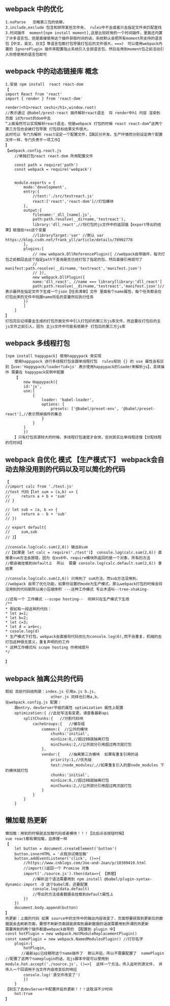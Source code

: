 ## webpack 中的优化
    1.noParse   忽略第三包的依赖，
    3.include,exclude 包含和排除某些文件夹， rules中不去或者只去指定文件夹匹配查找
    3.时间插件  moment[npm install moment],这是比较好用的一个时间插件，里面还内置了许多语言包，但是直接使用这个插件获取时间的话，系统默认会把所有moment所支持的语言包【中文，英文，日文】等语言包都打包导致打包后的文件很大，===》 可以使用webpack内置的 IgnorePlugin 插件来配置阻止系统引入全部语言包，然后在用到moment包之前活动引入你想使用的语言包即可

## webpack 中的动态链接库 概念  
    1.安装 npm install  react react-dom 
    【
    import React from 'react'
    import { render } from 'react-dom' 

    render(<h1>react ceshi</h1>,window.root)
    //表示通过 @babel/prest-react 插件解析react语法  将 render中h1 内容 渲染到 页面 id为root的dom中去
    “上面虽然可以实现解析react语法，但是webpack 打包的时候 react react-dom”这两个第三方包也会被打包导致 打包目标结果文件很大，
    此时可以 专门为解析 react设定一个配置文件，【跟区分开发。生产环境而分别设定两个配置文件一样，专门负责干一项工作】
    】
    【webpack.config.react.js
        //单独打包react react-dom 所用配置文件

        const path = require('path') 
        const webpack = require('webpack')


        module.exports = {
            mode:'development',
            entry:{
                //test:'./src/testreact.js'
                react:['react','react-dom']//打包模块
            },
            output:{
                filename:'_dll_[name].js',
                path:path.resolve(__dirname,'testreact'),
                library:'dll_react',//将打包的js文件中的返回值【export导出的结果】赋值给res这个变量
                //libraryTarget:'var' //默认 var https://blog.csdn.net/frank_yll/article/details/78992778
            },
            plugins:[
                // new webpack.DllReferencePlugin({ //webpack自带插件，每次打包之前都回去这个指定path下查询是否已经打包了指定的包，然后直接引用就可了
                //     manifest:path.resolve(__dirname,'testreact','manifest.json')
                // }),
                new webpack.DllPlugin({
                name:'dll_react', //name === library[library:'dll_react']
                path:path.resolve(__dirname,'testreact','manifest.json')//表示最终在指定文件下生成一个json【任务清单】文件 里面有个name属性，每个任务都会在打包出来的文件中找跟name同名的变量然后执行任务
            })
            ]
        }
    】
    打包完后记得要去生成的打包页面文件中引入打包好的第三方js库文件，而且要在打包后的主js文件之前引入，因为 主js文件中可能有依赖于 打包后的第三方js库 


## webpack 多线程打包  
    [npm install happypack] 使用happypack 来实现
        使用happypack 进行多线程打包会跟单线程打包  rules规则 {} 的 use 属性会有区别【use:'Happypack/loader?id=js' 表示使用happypack的loader来解析js】，具体操作 需要在 happypack实例中配置
        【
            new Happypack({
            id:'js',
            use:[
                {
                    loader: 'babel-loader',
                    options: {
                        presets: ['@babel/preset-env', '@babel/preset-react'],//表示预掉插件的集合
                    }
                }
            ]
            })
        】只有打包资源较大的时候，多线程打包速度才会快，否则其实比单线程还慢【分配线程的花时间】

## webpack 自优化 模式 【生产模式下】 webpack会自动去除没用到的代码以及可以简化的代码
    【
    //import calc from './test.js'
    //test 代码【let sum = (a,b) => {
    //     return a + b + 'sum'
    // }

    // let sub = (a, b => {
    //     return a - b + 'sub'
    // })

    // export default{
    //     sum,sub
    // }】

    //console.log(calc.sum(2,6)) 输出8sum
    //【如果是 let calc = require('./test')】 console.log(calc.sum(2,6)) 直接拿sum方法会报错，因为 在es6中，require模块所返回的是一个对象，所有的方法
    //都会被挂载到default上  所以  需要 console.log(calc.default.sum(2,6)) 拿结果

    //console.log(calc.sum(2,6)) 只用到了 sum方法，而sub方法没用到，
    //webpack 自带了优化功能，如果你设置的mode为生产模式，那么webpack打包的时候会将没用到的代码剔除以减小压缩体积 ---这种工作模式 专业术语叫--tree-shaking-

    //还有一个 工作模式 --scope hosting--  同样只在生产模式下生效 
    /**
    * 假如有一段这样的代码：
    * let a=1;
    * let b=2;
    * let c=3;
    * let d = a+b+c;
    * cosole.log(d)
    * 生产模式下打包，webpack会直接将代码优化为console.log(6),而不会重复，机械的去打包这种很无意义，重复声明的的工作 
    * 这种工作模式叫 scope hosting 作用域提升
    */

    】

## webpack 抽离公共的代码 
    假如 目前代码结构是：index.js 引用a.js b.js,
                        other.js 同样也引用a,b，
    在webpack.config.js 配置：
        跟entry，devServer平级的属性 optimization 属性上配置
        optimization:{ //此处写法有变更，请查看最新api
            splitChunks:{   //分割代码块
                cacheGroups:{   //缓存组
                    common:{  //公共的模块
                        chunks:'initial',
                        minSize:0,//超过0B就抽离打包
                        minChunks:2,//公共部分引用超过两次就打包
                    },
                    vendor:{    //抽离第三方模块  如果有重复引用的话
                        priority:1,//优先级
                        test:/node_modules/,//如果重复引入的是node_modules 下的模块就打包
                        chunks:'initial',
                        minSize:0,//超过0B就抽离打包
                        minChunks:2,//公共部分引用超过两次就打包
                    }
                }  
            }
        }  

## 懒加载  热更新
    懒加载：用到的时候就去加载代码或者模块！！！【比如点击按钮时候】
    vue react都有懒加载，且原理一样
    【
        let button = document.createElement('button')
        button.innerHTML = '点我测试懒加载'
        button.addEventListener('click', ()=>{
            //https://www.cnblogs.com/Joe-and-Joan/p/10309419.html
            //import()返回一个 Promise 对象
            import('./source.js').then(data=>{ 【原理】
                //解析这个语法需要用到 npm install @babel/plugin-syntax-dynamic-import -D 这个babel库，还要配置
                console.log(data.default)
                //导出的方法或者数据会挂载到default属性上
            })
        })
        document.body.append(button)
    】
    热更新：上面的代码 如果 source中的文件中的输出内容改变了，页面想要获取到更新后的数据就会去刷新页面，要想不刷新页面就能获取到最新数据的话就需要用到所谓的热更新
    需要用到的两个插件都是webpack自带的 【配置到 plugin 中】
    const hotPlugin = new webpack.HotModuleReplacementPlugin()
    const namePlugin = new webpack.NamedModulesPlugin() //打印名字
        plugin:{
            hotPlugin,
           //最新api已经移除这个name插件了  默认开启，所以不需要配置了  namePlugin //配置了这两个nameplugin的话，在js脚本中就可以使用到 module.hot.accept('./source.js', ()=>{  这样一个方法，传入监听的源文件， 并传入一个回调用于当文件内容改变后的响应
            console.log('源文件改变了')
            }) 
        }
    【别忘了去devServer中配置开启热更新！！！这耽误不少时间
        hot:true
    】
     
